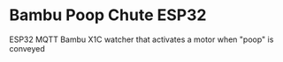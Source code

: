 # Bambu Poop Chute ESP32
 ESP32 MQTT Bambu X1C watcher that activates a motor when "poop" is conveyed 

